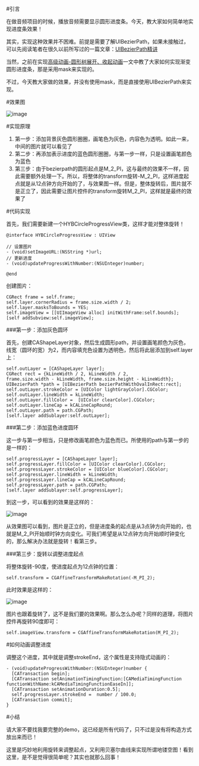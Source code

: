 #引言

在做音频项目的时候，播放音频需要显示圆形进度条。今天，教大家如何简单地实现进度条效果！

其实，实现这种效果并不困难。前提是需要了解UIBezierPath，如果未接触过，可以先阅读笔者在很久以前所写过的一篇文章：[UIBezierPath精讲](http://www.henishuo.com/uibezierpath-draw/)

当然，之前在实现[高级动画-圆形树展开、收起动画](http://www.henishuo.com/coreanimation-tree-circle-expend/)一文中教了大家如何实现渐变圆形进度条，那是采用mask来实现的。

不过，今天教大家做的效果，并没有使用mask，而是直接使用UIBezierPath来实现。

#效果图

![image](http://www.henishuo.com/wp-content/uploads/2016/05/QQ20160525-0@2x.png)

#实现原理

1. 第一步：添加背景灰色圆形圈圈，画笔色为灰色，内容色为透明。如此一来，中间的图片就可以看见了
2. 第二步：再添加表示进度的蓝色圆形圈圈，与第一步一样，只是设置画笔颜色为蓝色
3. 第三步：由于bezierpath的圆形起点是M_2_PI，这与最终的效果不一样，因此需要额外处理一下。所以，将整体的transform旋转-M_2_PI，这样进度起点就是从12点钟方向开始的了，与效果图一样。但是，整体旋转后，图片就不是正立了，因此需要让图片控件的transform旋转M_2_PI，这样就是最终的效果了

#代码实现

首先，我们需要新建一个HYBCircleProgressView类，这样才能对整体旋转！

```
@interface HYBCircleProgressView : UIView

// 设置图片
- (void)setImageURL:(NSString *)url;
// 更新进度
- (void)updateProgressWithNumber:(NSUInteger)number;

@end
```

创建图片：

```
CGRect frame = self.frame;
self.layer.cornerRadius = frame.size.width / 2;
self.layer.masksToBounds = YES;
self.imageView = [[UIImageView alloc] initWithFrame:self.bounds];
[self addSubview:self.imageView];
```

###第一步：添加灰色圆环

首先，创建CAShapeLayer对象，然后生成圆形path，并设置画笔颜色为灰色，线宽（圆环的宽）为2，而内容填充色设置为透明色，然后将此层添加到self.layer上：

```
self.outLayer = [CAShapeLayer layer];
CGRect rect = {kLineWidth / 2, kLineWidth / 2,
frame.size.width - kLineWidth, frame.size.height - kLineWidth};
UIBezierPath *path = [UIBezierPath bezierPathWithOvalInRect:rect];
self.outLayer.strokeColor = [UIColor lightGrayColor].CGColor;
self.outLayer.lineWidth = kLineWidth;
self.outLayer.fillColor =  [UIColor clearColor].CGColor;
self.outLayer.lineCap = kCALineCapRound;
self.outLayer.path = path.CGPath;
[self.layer addSublayer:self.outLayer];
```

###第二步：添加蓝色进度圆环

这一步与第一步相当，只是修改画笔颜色为蓝色而已。所使用的path与第一步的是一样的：

```
self.progressLayer = [CAShapeLayer layer];
self.progressLayer.fillColor = [UIColor clearColor].CGColor;
self.progressLayer.strokeColor = [UIColor blueColor].CGColor;
self.progressLayer.lineWidth = kLineWidth;
self.progressLayer.lineCap = kCALineCapRound;
self.progressLayer.path = path.CGPath;
[self.layer addSublayer:self.progressLayer];
```

到这一步，可以看到的效果是这样的：

![image](http://www.henishuo.com/wp-content/uploads/2016/05/QQ20160525-1@2x.png)

从效果图可以看到，图片是正立的，但是进度条的起点是从3点钟方向开始的，也就是M_2_PI开始顺时钟方向变化。可我们希望是从12点钟方向开始顺时钟变化的，那么解决办法就是旋转！看第三步。

###第三步：旋转以调整进度起点

将整体旋转-90度，使进度起点为12点钟的位置：

```
self.transform = CGAffineTransformMakeRotation(-M_PI_2);
```

此时效果是这样的：

![image](http://www.henishuo.com/wp-content/uploads/2016/05/QQ20160525-2@2x.png)

图片也跟着旋转了，这不是我们要的效果啊。那么怎么办呢？同样的道理，将图片控件再旋转90度即可：

```
self.imageView.transform = CGAffineTransformMakeRotation(M_PI_2);
```

#如何动画调整进度

调整这个进度，其中就是调整strokeEnd，这个属性是支持隐式动画的：

```
- (void)updateProgressWithNumber:(NSUInteger)number {
  [CATransaction begin];
  [CATransaction setAnimationTimingFunction:[CAMediaTimingFunction functionWithName:kCAMediaTimingFunctionEaseIn]];
  [CATransaction setAnimationDuration:0.5];
  self.progressLayer.strokeEnd =  number / 100.0;
  [CATransaction commit];
}
```

#小结 

请大家不要找我要完整的demo，这已经是所有代码了，只不过是没有将构造方式放出来而已！

这里是巧妙地利用旋转来调整起点，又利用贝塞尔曲线来实现所谓地镂空图！看到这里，是不是觉得很简单呢？其实也就那么回事！


